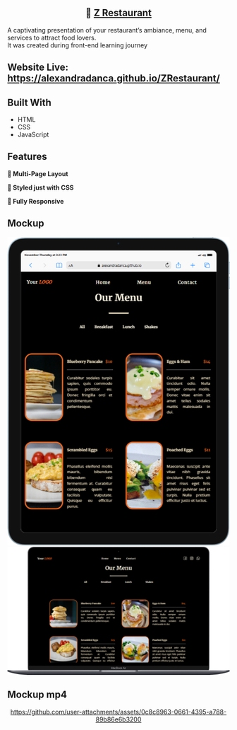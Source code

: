 <h2 align="center">
 🍜 <a href="https://alexandradanca.github.io/ZRestaurant/index.html#navbar-placeholder" target="_blank">Z Restaurant</a>
</h2>

<p>A captivating presentation of your restaurant’s ambiance, menu, and services to attract food lovers. </br>It was created during front-end learning journey</p>

## Website Live: https://alexandradanca.github.io/ZRestaurant/ 


## Built With
- HTML
- CSS
- JavaScript

## Features
**📖 Multi-Page Layout**

**🎨 Styled just with CSS**

**📱 Fully Responsive**

<h2>Mockup</h2>
<div align="center"> 
  <img alt="Demo" src="./images/readme-1.png" />
  <img alt="Demo" src="./images/readme-2.png" />
</div>

<h2>Mockup mp4</h2>
<div align="center">
  

https://github.com/user-attachments/assets/0c8c8963-0661-4395-a788-89b86e6b3200


</div>
